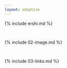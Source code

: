 ```yaml
---
layout: adaptive
---
```


{% include ershi.md %}

<br>

{% include 02-image.md %}

<br>

{% include 03-links.md %}

